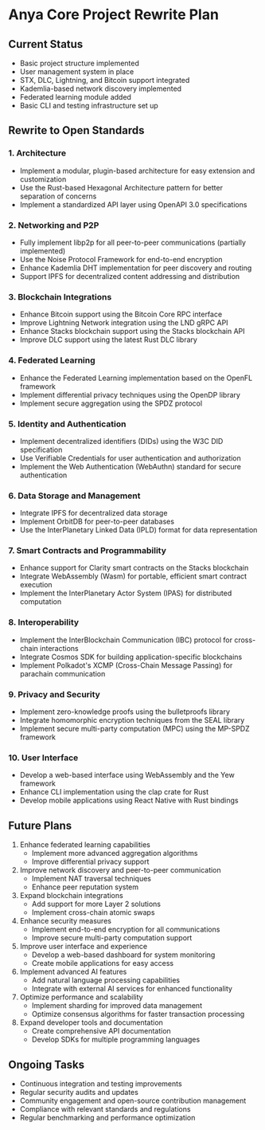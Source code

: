 # Anya Core Project Rewrite Plan

## Current Status

- Basic project structure implemented
- User management system in place
- STX, DLC, Lightning, and Bitcoin support integrated
- Kademlia-based network discovery implemented
- Federated learning module added
- Basic CLI and testing infrastructure set up

## Rewrite to Open Standards

### 1. Architecture

- Implement a modular, plugin-based architecture for easy extension and customization
- Use the Rust-based Hexagonal Architecture pattern for better separation of concerns
- Implement a standardized API layer using OpenAPI 3.0 specifications

### 2. Networking and P2P

- Fully implement libp2p for all peer-to-peer communications (partially implemented)
- Use the Noise Protocol Framework for end-to-end encryption
- Enhance Kademlia DHT implementation for peer discovery and routing
- Support IPFS for decentralized content addressing and distribution

### 3. Blockchain Integrations

- Enhance Bitcoin support using the Bitcoin Core RPC interface
- Improve Lightning Network integration using the LND gRPC API
- Enhance Stacks blockchain support using the Stacks blockchain API
- Improve DLC support using the latest Rust DLC library

### 4. Federated Learning

- Enhance the Federated Learning implementation based on the OpenFL framework
- Implement differential privacy techniques using the OpenDP library
- Implement secure aggregation using the SPDZ protocol

### 5. Identity and Authentication

- Implement decentralized identifiers (DIDs) using the W3C DID specification
- Use Verifiable Credentials for user authentication and authorization
- Implement the Web Authentication (WebAuthn) standard for secure authentication

### 6. Data Storage and Management

- Integrate IPFS for decentralized data storage
- Implement OrbitDB for peer-to-peer databases
- Use the InterPlanetary Linked Data (IPLD) format for data representation

### 7. Smart Contracts and Programmability

- Enhance support for Clarity smart contracts on the Stacks blockchain
- Integrate WebAssembly (Wasm) for portable, efficient smart contract execution
- Implement the InterPlanetary Actor System (IPAS) for distributed computation

### 8. Interoperability

- Implement the InterBlockchain Communication (IBC) protocol for cross-chain interactions
- Integrate Cosmos SDK for building application-specific blockchains
- Implement Polkadot's XCMP (Cross-Chain Message Passing) for parachain communication

### 9. Privacy and Security

- Implement zero-knowledge proofs using the bulletproofs library
- Integrate homomorphic encryption techniques from the SEAL library
- Implement secure multi-party computation (MPC) using the MP-SPDZ framework

### 10. User Interface

- Develop a web-based interface using WebAssembly and the Yew framework
- Enhance CLI implementation using the clap crate for Rust
- Develop mobile applications using React Native with Rust bindings

## Future Plans

1. Enhance federated learning capabilities
   - Implement more advanced aggregation algorithms
   - Improve differential privacy support
2. Improve network discovery and peer-to-peer communication
   - Implement NAT traversal techniques
   - Enhance peer reputation system
3. Expand blockchain integrations
   - Add support for more Layer 2 solutions
   - Implement cross-chain atomic swaps
4. Enhance security measures
   - Implement end-to-end encryption for all communications
   - Improve secure multi-party computation support
5. Improve user interface and experience
   - Develop a web-based dashboard for system monitoring
   - Create mobile applications for easy access
6. Implement advanced AI features
   - Add natural language processing capabilities
   - Integrate with external AI services for enhanced functionality
7. Optimize performance and scalability
   - Implement sharding for improved data management
   - Optimize consensus algorithms for faster transaction processing
8. Expand developer tools and documentation
   - Create comprehensive API documentation
   - Develop SDKs for multiple programming languages

## Ongoing Tasks

- Continuous integration and testing improvements
- Regular security audits and updates
- Community engagement and open-source contribution management
- Compliance with relevant standards and regulations
- Regular benchmarking and performance optimization
